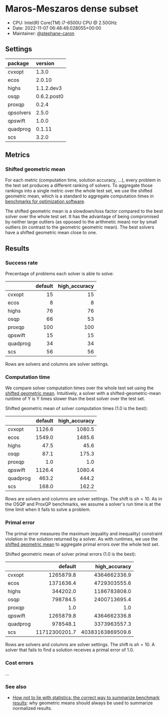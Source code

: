 # Maros-Meszaros dense subset

- CPU: Intel(R) Core(TM) i7-6500U CPU @ 2.50GHz
- Date: 2022-11-07 06:48:49.028055+00:00
- Maintainer: [@stephane-caron](https://github.com/stephane-caron/)

## Settings

| package   | version     |
|:----------|:------------|
| cvxopt    | 1.3.0       |
| ecos      | 2.0.10      |
| highs     | 1.1.2.dev3  |
| osqp      | 0.6.2.post0 |
| proxqp    | 0.2.4       |
| qpsolvers | 2.5.0       |
| qpswift   | 1.0.0       |
| quadprog  | 0.1.11      |
| scs       | 3.2.0       |

## Metrics

### Shifted geometric mean

For each metric (computation time, solution accuracy, ...), every problem in
the test set produces a different ranking of solvers. To aggregate those
rankings into a single metric over the whole test set, we use the shifted
geometric mean, which is a standard to aggregate computation times in
[benchmarks for optimization software](http://plato.asu.edu/bench.html).

The shifted geometric mean is a slowdown/loss factor compared to the best
solver over the whole test set. It has the advantage of being compromised by
neither large outliers (as opposed to the arithmetic mean) nor by small
outliers (in contrast to the geometric geometric mean). The best solvers have a
shifted geometric mean close to one.

## Results

### Success rate

Precentage of problems each solver is able to solve:

|          |   default |   high_accuracy |
|:---------|----------:|----------------:|
| cvxopt   |        15 |              15 |
| ecos     |         8 |               8 |
| highs    |        76 |              76 |
| osqp     |        66 |              53 |
| proxqp   |       100 |             100 |
| qpswift  |        15 |              15 |
| quadprog |        34 |              34 |
| scs      |        56 |              56 |

Rows are solvers and columns are solver settings.

### Computation time

We compare solver computation times over the whole test set using the [shifted
geometric mean](#shifted-geometric-mean). Intuitively, a solver with a
shifted-geometric-mean runtime of Y is Y times slower than the best solver over
the test set.

Shifted geometric mean of solver computation times (1.0 is the best):

|          |   default |   high_accuracy |
|:---------|----------:|----------------:|
| cvxopt   |    1126.6 |          1080.5 |
| ecos     |    1549.0 |          1485.6 |
| highs    |      47.5 |            45.6 |
| osqp     |      87.1 |           175.3 |
| proxqp   |       1.0 |             1.0 |
| qpswift  |    1126.4 |          1080.4 |
| quadprog |     463.2 |           444.2 |
| scs      |     168.0 |           162.2 |

Rows are solvers and columns are solver settings. The shift is $sh = 10$. As in
the OSQP and ProxQP benchmarks, we assume a solver's run time is at the time
limit when it fails to solve a problem.

### Primal error

The primal error measures the maximum (equality and inequality) constraint
violation in the solution returned by a solver. As with runtimes, we use the
[shifted geometric mean](#shifted-geometric-mean) to aggregate primal errors
over the whole test set.

Shifted geometric mean of solver primal errors (1.0 is the best):

|          |       default |    high_accuracy |
|:---------|--------------:|-----------------:|
| cvxopt   |     1265879.8 |     4364662336.9 |
| ecos     |     1371636.4 |     4729303555.6 |
| highs    |      344202.0 |     1186783808.0 |
| osqp     |      798784.5 |     2400713695.4 |
| proxqp   |           1.0 |              1.0 |
| qpswift  |     1265879.8 |     4364662336.8 |
| quadprog |      978548.1 |     3373963557.3 |
| scs      | 11712300201.7 | 40383163869509.6 |

Rows are solvers and columns are solver settings. The shift is $sh = 10$. A
solver that fails to find a solution receives a primal error of
1.0.

### Cost errors

...

### See also

- [How not to lie with statistics: the correct way to summarize benchmark
  results](https://www.cse.unsw.edu.au/~cs9242/18/papers/Fleming_Wallace_86.pdf):
  why geometric means should always be used to summarize normalized results.

